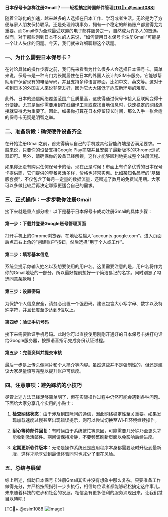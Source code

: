 **日本保号卡怎样注册Gmail？——轻松搞定跨国邮件管理[[TG💪+ @esim1088](https://t.me/s/esim1088)]**

随着全球化的加速，越来越多的人选择在日本工作、学习或者生活。无论是为了方便与家人朋友保持联系，还是处理跨境事务，拥有一个稳定的邮箱账户都显得尤为重要。而Gmail作为全球最受欢迎的电子邮件服务之一，自然成为许多人的首选。然而，对于那些刚到日本不久的人来说，“如何使用日本保号卡注册Gmail”可能是一个让人头疼的问题。今天，我们就来详细聊聊这个话题。

### 一、为什么需要日本保号卡？

在讨论具体的操作步骤之前，我们先来看看为什么很多人会选择日本保号卡。简单来说，保号卡是一种专门为长期居住在日本的外国人设计的SIM卡服务。它能够帮助用户保留现有的电话号码，并且支持多种语言界面，比如中文、英文等。这对于初到日本的外国友人来说非常友好，因为它大大降低了适应新环境的难度。

此外，日本的通信网络覆盖范围广且质量高，这使得通过保号卡接入互联网变得十分便捷。尤其是当你需要用到在线翻译工具或查找当地信息时，快速稳定的网络连接就显得尤为重要了。因此，如果你打算在日本停留较长时间，那么入手一张合适的保号卡无疑是明智之举。

### 二、准备阶段：确保硬件设备齐全

在开始注册Gmail之前，首先得确认自己的手机或其他智能终端是否满足要求。一般来说，只要你的设备支持Google Play商店并且安装了最新版本的Chrome浏览器即可。另外，请确保你的设备已经解锁，这样才能够顺利地完成整个注册流程。

如果你还没有购买任何保号卡的话，现在正是时候！市面上有许多优秀的日本保号卡提供商，它们提供的套餐灵活多样，价格也非常实惠。比如某知名品牌的“基础版套餐”，不仅包含了每月一定量的数据流量，还赠送了数月的免费试用期。大家可以多做比较后再决定哪家更适合自己的需求。

### 三、正式操作：一步步教你注册Gmail

接下来就是重点部分啦！以下是基于日本保号卡成功注册Gmail的具体步骤：

#### 第一步：下载并登录Google账号管理页面
打开手机上的Chrome浏览器，在地址栏输入“accounts.google.com”。进入页面后点击右上角的“创建账户”按钮，然后选择“用于个人或工作”。

#### 第二步：填写基本信息
系统会提示你输入姓名以及想要使用的用户名。这里需要注意的是，用户名将作为你的Gmail地址的一部分，所以最好提前想好一个简洁易记的名字。同时别忘了勾选同意条款哦！

#### 第三步：设置密码
为保护个人信息安全，请务必设置一个强密码。建议包含大小写字母、数字以及特殊字符，并且长度至少达到8位以上。

#### 第四步：验证手机号码
接下来需要验证手机号码。此时你可以直接使用刚刚开通好的日本保号卡拨打电话给Google服务器，按照语音指示完成身份认证过程。

#### 第五步：完善资料并提交审核
最后一步是上传头像照片和个人简介等内容。虽然这些并不是强制性的，但还是建议大家尽量填写完整以提升账户可信度。

### 四、注意事项：避免踩坑的小技巧

尽管上述方法已经足够简单明了，但在实际操作过程中仍然可能会遇到各种问题。下面给大家分享几个实用的小贴士：

1. **检查网络状态**：由于涉及到国际间的通信，因此网络稳定性至关重要。如果发现加载速度过慢甚至出现错误提示，则可以尝试切换至Wi-Fi环境继续操作。
   
2. **耐心等待邮件回复**：有时候由于系统繁忙等原因，可能需要几分钟乃至更久才能收到激活邮件。期间请保持冷静，不要频繁刷新页面以免影响后续进度。

3. **定期更新软件版本**：无论是操作系统还是应用程序本身都需要及时升级到最新版，这样才能享受到最佳体验同时也减少了潜在风险。

### 五、总结与展望

综上所述，借助日本保号卡注册Gmail其实并没有想象中那么复杂。只要准备工作做得充分，并严格按照指引一步步执行，相信每位读者都能够轻松搞定这件事儿。未来随着科技的进步和社会的发展，相信会有更多便利的服务涌现出来，让我们拭目以待吧！

[[TG💪+ @esim1088](https://t.me/s/esim1088) ![Image](https://i.postimg.cc/4NQfJmqS/Snipaste-2025-05-13-00-14-12.png)]